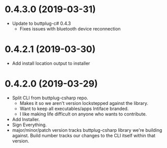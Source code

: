 # 0.4.3.0 (2019-03-31)

- Update to buttplug-c# 0.4.3
  - Fixes issues with bluetooth device reconnection

# 0.4.2.1 (2019-03-30)

- Add install location output to installer

# 0.4.2.0 (2019-03-29)

- Split CLI from buttplug-csharp repo.
  - Makes it so we aren't version lockstepped against the library.
  - Want to keep all executables/apps Intiface branded.
  - I like making life difficult on anyone who wants to contribute.
- Add Installer.
- Sign Everything.
- major/minor/patch version tracks buttplug-csharp library we're
  building against. Build number tracks our changes to the CLI itself
  within that version.
